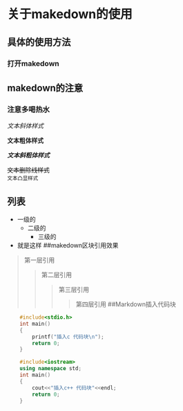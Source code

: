 # 关于makedown的使用

## 具体的使用方法

### 打开makedown

## makedown的注意

### 注意多喝热水

*文本斜体样式*

**文本粗体样式**

***文本斜粗体样式***

~~文本删除线样式~~</br>
`文本凸显样式`</br>
## 列表
* 一级的
	* 二级的
		* 三级的
* 就是这样
##makedown区块引用效果
>第一层引用
>>第二层引用
>>>第三层引用
>>>>第四层引用
##Markdown插入代码块
```c
	#include<stdio.h>
	int main()
	{
		printf("插入c 代码块\n");
		return 0;
	}
```
```cpp
	#include<iostream>
	using namespace std;
	int main()
	{
		cout<<"插入c++ 代码块"<<endl;
		return 0;
	}
```
